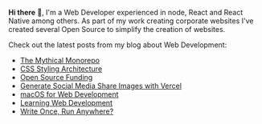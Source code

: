 **Hi there** 👋, I'm a Web Developer experienced in node, React and React Native among others. As part of my work creating corporate websites I've created several Open Source to simplify the creation of websites.

Check out the latest posts from my blog about Web Development:

<!-- BLOG-POST-LIST:START -->
- [The Mythical Monorepo](https://onwebfocus.com/mono-repo)
- [CSS Styling Architecture](https://onwebfocus.com/styling)
- [Open Source Funding](https://onwebfocus.com/open-source)
- [Generate Social Media Share Images with Vercel](https://onwebfocus.com/share)
- [macOS for Web Development](https://onwebfocus.com/installation)
- [Learning Web Development](https://onwebfocus.com/learning)
- [Write Once, Run Anywhere?](https://onwebfocus.com/cross-platform)
<!-- BLOG-POST-LIST:END -->
